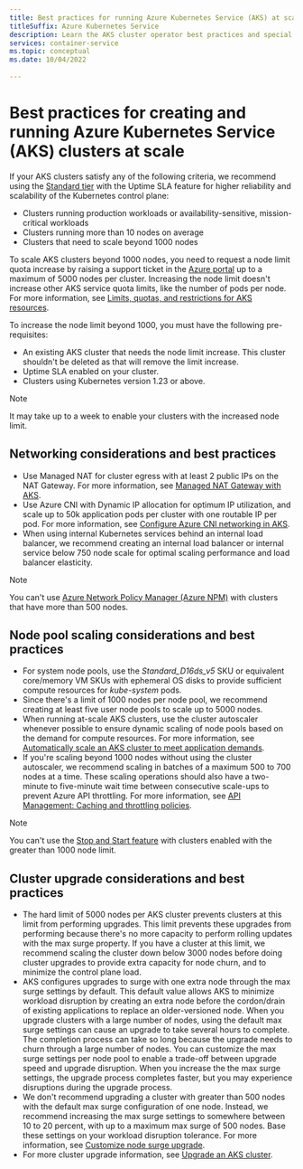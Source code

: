 ```yaml
---
title: Best practices for running Azure Kubernetes Service (AKS) at scale 
titleSuffix: Azure Kubernetes Service
description: Learn the AKS cluster operator best practices and special considerations for running large clusters at 500 node scale and beyond 
services: container-service
ms.topic: conceptual
ms.date: 10/04/2022
 
---
```


# Best practices for creating and running Azure Kubernetes Service (AKS) clusters at scale

If your AKS clusters satisfy any of the following criteria, we recommend using the [Standard tier][standard-tier] with the Uptime SLA feature for higher reliability and scalability of the Kubernetes control plane:

* Clusters running production workloads or availability-sensitive, mission-critical workloads
* Clusters running more than 10 nodes on average
* Clusters that need to scale beyond 1000 nodes

To scale AKS clusters beyond 1000 nodes, you need to request a node limit quota increase by raising a support ticket in the [Azure portal][Azure portal] up to a maximum of 5000 nodes per cluster. Increasing the node limit doesn't increase other AKS service quota limits, like the number of pods per node. For more information, see [Limits, quotas, and restrictions for AKS resources][quotas-skus-regions].

To increase the node limit beyond 1000, you must have the following pre-requisites:

* An existing AKS cluster that needs the node limit increase. This cluster shouldn't be deleted as that will remove the limit increase.
* Uptime SLA enabled on your cluster.
* Clusters using Kubernetes version 1.23 or above.

> [!NOTE]
> It may take up to a week to enable your clusters with the increased node limit.

## Networking considerations and best practices

* Use Managed NAT for cluster egress with at least 2 public IPs on the NAT Gateway. For more information, see [Managed NAT Gateway with AKS][Managed NAT Gateway - Azure Kubernetes Service].
* Use Azure CNI with Dynamic IP allocation for optimum IP utilization, and scale up to 50k application pods per cluster with one routable IP per pod. For more information, see [Configure Azure CNI networking in AKS][Configure Azure CNI networking in Azure Kubernetes Service (AKS)].
* When using internal Kubernetes services behind an internal load balancer, we recommend creating an internal load balancer or internal service below 750 node scale for optimal scaling performance and load balancer elasticity.

> [!NOTE]
> You can't use [Azure Network Policy Manager (Azure NPM)][azure-npm] with clusters that have more than 500 nodes.

## Node pool scaling considerations and best practices

* For system node pools, use the *Standard_D16ds_v5* SKU or equivalent core/memory VM SKUs with ephemeral OS disks to provide sufficient compute resources for *kube-system* pods.
* Since there's a limit of 1000 nodes per node pool, we recommend creating at least five user node pools to scale up to 5000 nodes.
* When running at-scale AKS clusters, use the cluster autoscaler whenever possible to ensure dynamic scaling of node pools based on the demand for compute resources. For more information, see [Automatically scale an AKS cluster to meet application demands][cluster-autoscaler].
* If you're scaling beyond 1000 nodes without using the cluster autoscaler, we recommend scaling in batches of a maximum 500 to 700 nodes at a time. These scaling operations should also have a two-minute to five-minute wait time between consecutive scale-ups to prevent Azure API throttling. For more information, see [API Management: Caching and throttling policies][throttling-policies].

> [!NOTE]
> You can't use the [Stop and Start feature][Stop and Start feature] with clusters enabled with the greater than 1000 node limit.

## Cluster upgrade considerations and best practices

* The hard limit of 5000 nodes per AKS cluster prevents clusters at this limit from performing upgrades. This limit prevents these upgrades from performing because there's no more capacity to perform rolling updates with the max surge property. If you have a cluster at this limit, we recommend scaling the cluster down below 3000 nodes before doing cluster upgrades to provide extra capacity for node churn, and to minimize the control plane load.
* AKS configures upgrades to surge with one extra node through the max surge settings by default. This default value allows AKS to minimize workload disruption by creating an extra node before the cordon/drain of existing applications to replace an older-versioned node. When you upgrade clusters with a large number of nodes, using the default max surge settings can cause an upgrade to take several hours to complete. The completion process can take so long because the upgrade needs to churn through a large number of nodes. You can customize the max surge settings per node pool to enable a trade-off between upgrade speed and upgrade disruption. When you increase the the max surge settings, the upgrade process completes faster, but you may experience disruptions during the upgrade process.
* We don't recommend upgrading a cluster with greater than 500 nodes with the default max surge configuration of one node. Instead, we recommend increasing the max surge settings to somewhere between 10 to 20 percent, with up to a maximum max surge of 500 nodes. Base these settings on your workload disruption tolerance. For more information, see [Customize node surge upgrade][max surge].
* For more cluster upgrade information, see [Upgrade an AKS cluster][cluster upgrades].

<!-- Links - External -->
[Managed NAT Gateway - Azure Kubernetes Service]: nat-gateway.md
[Configure Azure CNI networking in Azure Kubernetes Service (AKS)]: configure-azure-cni.md#dynamic-allocation-of-ips-and-enhanced-subnet-support
[max surge]: upgrade-cluster.md?tabs=azure-cli#customize-node-surge-upgrade
[Azure portal]: https://portal.azure.com/#create/Microsoft.Support/Parameters/%7B%0D%0A%09%22subId%22%3A+%22%22%2C%0D%0A%09%22pesId%22%3A+%225a3a423f-8667-9095-1770-0a554a934512%22%2C%0D%0A%09%22supportTopicId%22%3A+%2280ea0df7-5108-8e37-2b0e-9737517f0b96%22%2C%0D%0A%09%22contextInfo%22%3A+%22AksLabelDeprecationMarch22%22%2C%0D%0A%09%22caller%22%3A+%22Microsoft_Azure_ContainerService+%2B+AksLabelDeprecationMarch22%22%2C%0D%0A%09%22severity%22%3A+%223%22%0D%0A%7D
[standard-tier]: free-standard-pricing-tiers.md
[throttling-policies]: https://azure.microsoft.com/blog/api-management-advanced-caching-and-throttling-policies/

<!-- LINKS - Internal -->
[quotas-skus-regions]: quotas-skus-regions.md
[cluster upgrades]: upgrade-cluster.md
[Stop and Start feature]: start-stop-cluster.md
[azure-npm]: ../virtual-network/kubernetes-network-policies.md
[cluster-autoscaler]: cluster-autoscaler.md

